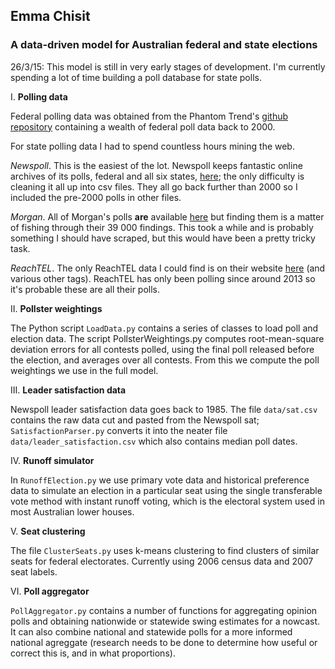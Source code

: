 ## Emma Chisit
### A data-driven model for Australian federal and state elections

26/3/15: This model is still in very early stages of development. I'm currently spending a lot of time building a poll database for state polls. 

I. **Polling data**

Federal polling data was obtained from the Phantom Trend's [github repository](https://github.com/PhantomTrend/ptcode) containing a wealth of federal poll data back to 2000. 

For state polling data I had to spend countless hours mining the web. 

*Newspoll*. This is the easiest of the lot. Newspoll keeps fantastic online archives of its polls, federal and all six states, [here](http://polling.newspoll.com.au/cgi-bin/polling//display_poll_data.pl?url_caller=trend); the only difficulty is cleaning it all up into csv files. They all go back further than 2000 so I included the pre-2000 polls in other files. 

*Morgan*. All of Morgan's polls **are** available [here](http://www.roymorgan.com/findings) but finding them is a matter of fishing through their 39 000 findings. This took a while and is probably something I should have scraped, but this would have been a pretty tricky task. 

*ReachTEL*. The only ReachTEL data I could find is on their website [here](https://www.reachtel.com.au/blog/category/tags/new-south-wales) (and various other tags). ReachTEL has only been polling since around 2013 so it's probable these are all their polls.

II. **Pollster weightings**

The Python script `LoadData.py` contains a series of classes to load poll and election data. The script PollsterWeightings.py computes root-mean-square deviation errors for all contests polled, using the final poll released before the election, and averages over all contests. From this we compute the poll weightings we use in the full model. 

III. **Leader satisfaction data**

Newspoll leader satisfaction data goes back to 1985. The file `data/sat.csv` contains the raw data cut and pasted from the Newspoll sat; `SatisfactionParser.py` converts it into the neater file `data/leader_satisfaction.csv` which also contains median poll dates. 

IV. **Runoff simulator**

In `RunoffElection.py` we use primary vote data and historical preference data to simulate an election in a particular seat using the single transferable vote method with instant runoff voting, which is the electoral system used in most Australian lower houses. 

V. **Seat clustering**

The file `ClusterSeats.py` uses k-means clustering to find clusters of similar seats for federal electorates. Currently using 2006 census data and 2007 seat labels. 

VI. **Poll aggregator**

`PollAggregator.py` contains a number of functions for aggregating opinion polls and obtaining nationwide or statewide swing estimates for a nowcast. It can also combine national and statewide polls for a more informed national agreggate (research needs to be done to determine how useful or correct this is, and in what proportions). 